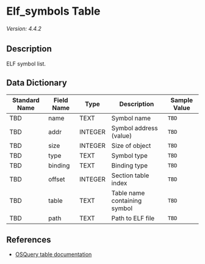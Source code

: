 # Elf_symbols Table
###### Version: 4.4.2

## Description
ELF symbol list.

## Data Dictionary
|Standard Name|Field Name|Type|Description|Sample Value|
|---|---|---|---|---|
|TBD|name|TEXT|Symbol name|`TBD`|
|TBD|addr|INTEGER|Symbol address (value)|`TBD`|
|TBD|size|INTEGER|Size of object|`TBD`|
|TBD|type|TEXT|Symbol type|`TBD`|
|TBD|binding|TEXT|Binding type|`TBD`|
|TBD|offset|INTEGER|Section table index|`TBD`|
|TBD|table|TEXT|Table name containing symbol|`TBD`|
|TBD|path|TEXT|Path to ELF file|`TBD`|

## References
* [OSQuery table documentation](https://osquery.io/schema/current#elf_symbols)

